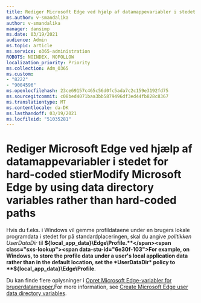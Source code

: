 ```yaml
---
title: Rediger Microsoft Edge ved hjælp af datamappevariabler i stedet for hard-coded stier
ms.author: v-smandalika
author: v-smandalika
manager: dansimp
ms.date: 03/19/2021
audience: Admin
ms.topic: article
ms.service: o365-administration
ROBOTS: NOINDEX, NOFOLLOW
localization_priority: Priority
ms.collection: Adm_O365
ms.custom:
- "8222"
- "9004596"
ms.openlocfilehash: 23ce69157c465c56d0fc5ada7c2c159e3192fd75
ms.sourcegitcommit: c08bed4071baa3bb5879496df3ed44fb828c8367
ms.translationtype: MT
ms.contentlocale: da-DK
ms.lasthandoff: 03/19/2021
ms.locfileid: "51035281"
---
```

# <a name="modify-microsoft-edge-by-using-data-directory-variables-rather-than-hard-coded-paths"></a><span data-ttu-id="6e30f-102">Rediger Microsoft Edge ved hjælp af datamappevariabler i stedet for hard-coded stier</span><span class="sxs-lookup"><span data-stu-id="6e30f-102">Modify Microsoft Edge by using data directory variables rather than hard-coded paths</span></span>

<span data-ttu-id="6e30f-103">Hvis du f.eks. i Windows vil gemme profildataene under en brugers lokale programdata i stedet for på standardplaceringen, skal du angive *politikken UserDataDir* til **${local_app_data}\Edge\Profile.**</span><span class="sxs-lookup"><span data-stu-id="6e30f-103">For example, on Windows, to store the profile data under a user's local application data rather than in the default location, set the *UserDataDir* policy to **${local_app_data}\Edge\Profile**.</span></span>

<span data-ttu-id="6e30f-104">Du kan finde flere oplysninger i [Opret Microsoft Edge-variabler for brugerdatamapper.](https://docs.microsoft.com/deployedge/microsoft-edge-policies)</span><span class="sxs-lookup"><span data-stu-id="6e30f-104">For more information, see [Create Microsoft Edge user data directory variables](https://docs.microsoft.com/deployedge/microsoft-edge-policies).</span></span>